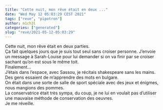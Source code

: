 ```yaml
---
title: "Cette nuit, mon rêve était en deux ..."
date: "Wed May 12 05:03:29 CEST 2021"
tags: ["reve", "pipotron"]
author: m1ch3l
categories: ["generated"]
slug: "reve/2021-05-12-05:03:29"
---
```


Cette nuit, mon rêve était en deux parties.<br>
Ça fait quelques jours que je suis tout seul sans croiser personne. J’envoie un message à Sarah-Louise pour lui demander si on va finir par se croiser sachant qu’on est sous le même toit.<br>
Finalement...<br>
J’étais dans l’espace, avec Sassou, je récitais shakespeare sans les mains.<br>
Des gens essaient de m’apprendre des mots en bulgare.<br>
On était dans une sorte de salle de sport spéciale avec des jeux et énigmes, nous mangions des pommes.<br>
La conservatrice était très sympa, du coup, je ne lui en voulait pas d’utiliser une mauvaise méthode de conservation des oeuvres.<br>
Je me réveille.<br>
